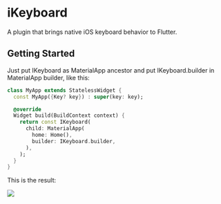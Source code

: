 # iKeyboard

A plugin that brings native iOS keyboard behavior to Flutter.

## Getting Started

Just put IKeyboard as MaterialApp ancestor and put IKeyboard.builder in MaterialApp builder, like this:

```dart
class MyApp extends StatelessWidget {
  const MyApp({Key? key}) : super(key: key);

  @override
  Widget build(BuildContext context) {
    return const IKeyboard(
      child: MaterialApp(
        home: Home(),
        builder: IKeyboard.builder,
      ),
    );
  }
}
```

This is the result:

![](https://raw.githubusercontent.com/jonataslaw/ikeyboard/master/ikeyboard.gif)